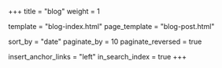 +++
title = "blog"
weight = 1

template = "blog-index.html"
page_template = "blog-post.html"

sort_by = "date"
paginate_by = 10
paginate_reversed = true

insert_anchor_links = "left"
in_search_index = true
+++
